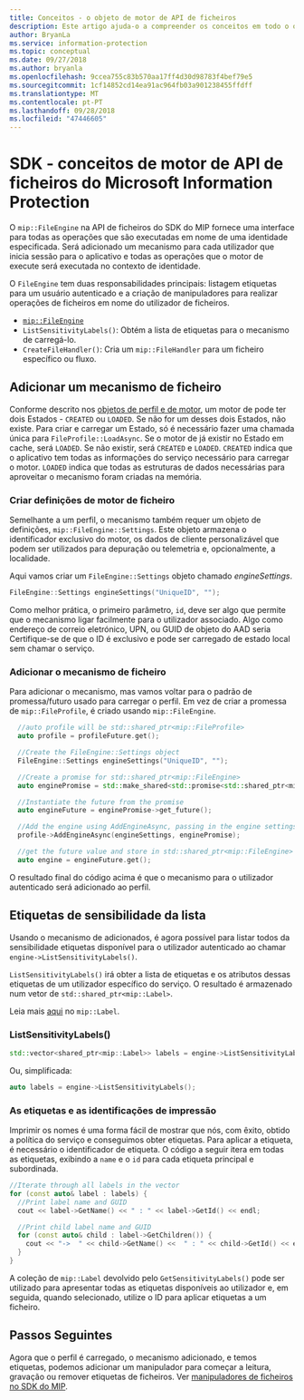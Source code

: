 ```yaml
---
title: Conceitos - o objeto de motor de API de ficheiros
description: Este artigo ajuda-o a compreender os conceitos em todo o objeto de motor de arquivo, o que é criada durante a inicialização do aplicativo.
author: BryanLa
ms.service: information-protection
ms.topic: conceptual
ms.date: 09/27/2018
ms.author: bryanla
ms.openlocfilehash: 9ccea755c83b570aa17ff4d30d98783f4bef79e5
ms.sourcegitcommit: 1cf14852cd14ea91ac964fb03a901238455ffdff
ms.translationtype: MT
ms.contentlocale: pt-PT
ms.lasthandoff: 09/28/2018
ms.locfileid: "47446605"
---
```

# <a name="microsoft-information-protection-sdk---file-api-engine-concepts"></a>SDK - conceitos de motor de API de ficheiros do Microsoft Information Protection

O `mip::FileEngine` na API de ficheiros do SDK do MIP fornece uma interface para todas as operações que são executadas em nome de uma identidade especificada. Será adicionado um mecanismo para cada utilizador que inicia sessão para o aplicativo e todas as operações que o motor de execute será executada no contexto de identidade.

O `FileEngine` tem duas responsabilidades principais: listagem etiquetas para um usuário autenticado e a criação de manipuladores para realizar operações de ficheiros em nome do utilizador de ficheiros. 

- [`mip::FileEngine`](reference/class_mip_fileengine.md)
- `ListSensitivityLabels()`: Obtém a lista de etiquetas para o mecanismo de carregá-lo.
- `CreateFileHandler()`: Cria um `mip::FileHandler` para um ficheiro específico ou fluxo.

## <a name="add-a-file-engine"></a>Adicionar um mecanismo de ficheiro

Conforme descrito nos [objetos de perfil e de motor](concept-profile-engine-cpp.md), um motor de pode ter dois Estados - `CREATED` ou `LOADED`. Se não for um desses dois Estados, não existe. Para criar e carregar um Estado, só é necessário fazer uma chamada única para `FileProfile::LoadAsync`. Se o motor de já existir no Estado em cache, será `LOADED`. Se não existir, será `CREATED` e `LOADED`. `CREATED` indica que o aplicativo tem todas as informações do serviço necessário para carregar o motor. `LOADED` indica que todas as estruturas de dados necessárias para aproveitar o mecanismo foram criadas na memória.

### <a name="create-file-engine-settings"></a>Criar definições de motor de ficheiro

Semelhante a um perfil, o mecanismo também requer um objeto de definições, `mip::FileEngine::Settings`. Este objeto armazena o identificador exclusivo do motor, os dados de cliente personalizável que podem ser utilizados para depuração ou telemetria e, opcionalmente, a localidade.

Aqui vamos criar um `FileEngine::Settings` objeto chamado *engineSettings*. 

```cpp
FileEngine::Settings engineSettings("UniqueID", "");
```

Como melhor prática, o primeiro parâmetro, `id`, deve ser algo que permite que o mecanismo ligar facilmente para o utilizador associado. Algo como endereço de correio eletrónico, UPN, ou GUID de objeto do AAD seria Certifique-se de que o ID é exclusivo e pode ser carregado de estado local sem chamar o serviço.

### <a name="add-the-file-engine"></a>Adicionar o mecanismo de ficheiro

Para adicionar o mecanismo, mas vamos voltar para o padrão de promessa/futuro usado para carregar o perfil. Em vez de criar a promessa de `mip::FileProfile`, é criado usando `mip::FileEngine`.

```cpp
  //auto profile will be std::shared_ptr<mip::FileProfile>
  auto profile = profileFuture.get();

  //Create the FileEngine::Settings object
  FileEngine::Settings engineSettings("UniqueID", "");

  //Create a promise for std::shared_ptr<mip::FileEngine>
  auto enginePromise = std::make_shared<std::promise<std::shared_ptr<mip::FileEngine>>>();

  //Instantiate the future from the promise
  auto engineFuture = enginePromise->get_future();

  //Add the engine using AddEngineAsync, passing in the engine settings and the promise
  profile->AddEngineAsync(engineSettings, enginePromise);

  //get the future value and store in std::shared_ptr<mip::FileEngine>
  auto engine = engineFuture.get();
```

O resultado final do código acima é que o mecanismo para o utilizador autenticado será adicionado ao perfil.

## <a name="list-sensitivity-labels"></a>Etiquetas de sensibilidade da lista

Usando o mecanismo de adicionados, é agora possível para listar todos da sensibilidade etiquetas disponível para o utilizador autenticado ao chamar `engine->ListSensitivityLabels()`.

`ListSensitivityLabels()` irá obter a lista de etiquetas e os atributos dessas etiquetas de um utilizador específico do serviço. O resultado é armazenado num vetor de `std::shared_ptr<mip::Label>`.

Leia mais [aqui]() no `mip::Label`.

### <a name="listsensitivitylabels"></a>ListSensitivityLabels()

```cpp
std::vector<shared_ptr<mip::Label>> labels = engine->ListSensitivityLabels();
```

Ou, simplificada:

```cpp
auto labels = engine->ListSensitivityLabels();
```

### <a name="print-the-labels-and-ids"></a>As etiquetas e as identificações de impressão

Imprimir os nomes é uma forma fácil de mostrar que nós, com êxito, obtido a política do serviço e conseguimos obter etiquetas. Para aplicar a etiqueta, é necessário o identificador de etiqueta. O código a seguir itera em todas as etiquetas, exibindo a `name` e o `id` para cada etiqueta principal e subordinada.

```cpp
//Iterate through all labels in the vector
for (const auto& label : labels) {
  //Print label name and GUID
  cout << label->GetName() << " : " << label->GetId() << endl;

  //Print child label name and GUID
  for (const auto& child : label->GetChildren()) {
    cout << "->  " << child->GetName() <<  " : " << child->GetId() << endl;
  }
}
```

A coleção de `mip::Label` devolvido pelo `GetSensitivityLabels()` pode ser utilizado para apresentar todas as etiquetas disponíveis ao utilizador e, em seguida, quando selecionado, utilize o ID para aplicar etiquetas a um ficheiro.

## <a name="next-steps"></a>Passos Seguintes

Agora que o perfil é carregado, o mecanismo adicionado, e temos etiquetas, podemos adicionar um manipulador para começar a leitura, gravação ou remover etiquetas de ficheiros. Ver [manipuladores de ficheiros no SDK do MIP](concept-handler-file-cpp.md).

